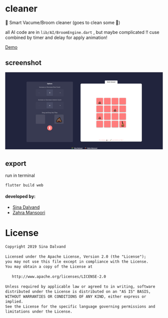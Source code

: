 # cleaner

🧹 Smart Vacume/Broom cleaner (goes to clean some 💩)

all AI code are in `lib/AI/BroomEngine.dart` , but maybe complicated !! cuse combined by timer and delay for apply animation!


[Demo](https://sinadalvand.github.io/Cleaner/)


## screenshot
<img src="https://github.com/sinadalvand/Cleaner/blob/master/art/art.png" width="720"/>

## export
run in terminal
```
flutter build web
```



#### developed by:
+ [Sina Dalvand](https://github.com/sinadalvand)
+ [Zahra Mansoori](https://github.com/ZahraMansoori)


# License
    Copyright 2019 Sina Dalvand

    Licensed under the Apache License, Version 2.0 (the "License");
    you may not use this file except in compliance with the License.
    You may obtain a copy of the License at

       http://www.apache.org/licenses/LICENSE-2.0

    Unless required by applicable law or agreed to in writing, software
    distributed under the License is distributed on an "AS IS" BASIS,
    WITHOUT WARRANTIES OR CONDITIONS OF ANY KIND, either express or implied.
    See the License for the specific language governing permissions and
    limitations under the License.
